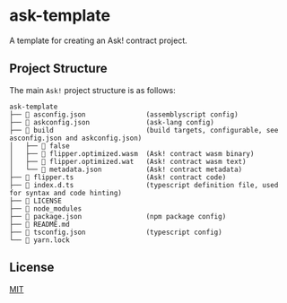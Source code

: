 # ask-template

A template for creating an Ask! contract project.

## Project Structure

The main `Ask!` project structure is as follows:

```log
ask-template
├──  asconfig.json               (assemblyscript config)
├──  askconfig.json              (ask-lang config)
├──  build                       (build targets, configurable, see asconfig.json and askconfig.json)
│   ├──  false
│   ├──  flipper.optimized.wasm  (Ask! contract wasm binary)
│   ├──  flipper.optimized.wat   (Ask! contract wasm text)
│   └──  metadata.json           (Ask! contract metadata)
├──  flipper.ts                  (Ask! contract code)
├──  index.d.ts                  (typescript definition file, used for syntax and code hinting)
├──  LICENSE
├──  node_modules
├──  package.json                (npm package config)
├──  README.md
├──  tsconfig.json               (typescript config)
└──  yarn.lock
```

## License

[MIT](./LICENSE)

